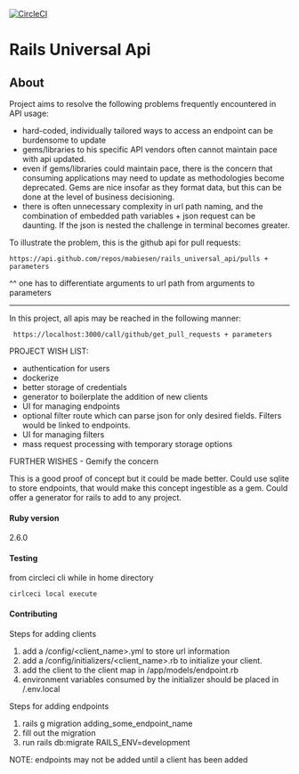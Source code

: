 [![CircleCI](https://circleci.com/gh/mabiesen/rails_universal_api.svg?style=svg&circle-token=9ec2448fe91308350282e35c836d082a52706af6)](<LINK>)
# Rails Universal Api

## About

Project aims to resolve the following problems frequently encountered in API usage:
* hard-coded, individually tailored ways to access an endpoint can be burdensome to update
* gems/libraries to his specific API vendors often cannot maintain pace with api updated.
* even if gems/libraries could maintain pace, there is the concern that consuming applications may need to update as methodologies become deprecated. Gems are nice insofar as they format data, but this can be done at the level of business decisioning.
* there is often unnecessary complexity in url path naming, and the combination of embedded path variables + json request can be daunting.  If the json is nested the challenge in terminal becomes greater. 

To illustrate the problem, this is the github api for pull requests:
```
https://api.github.com/repos/mabiesen/rails_universal_api/pulls + parameters
```
^^ one has to differentiate arguments to url path from arguments to parameters

----

In this project, all apis may be reached in the following manner:
```
 https://localhost:3000/call/github/get_pull_requests + parameters
```

PROJECT WISH LIST:
* authentication for users
* dockerize
* better storage of credentials
* generator to boilerplate the addition of new clients
* UI for managing endpoints
* optional filter route which can parse json for only desired fields.  Filters would be linked to endpoints.
* UI for managing filters
* mass request processing with temporary storage options

FURTHER WISHES - Gemify the concern

This is a good proof of concept but it could be made better. Could use sqlite to store endpoints, that would make this concept ingestible as a gem. Could offer a generator for rails to add to any project. 

#### Ruby version

2.6.0

#### Testing

from circleci cli while in home directory

```
cirlceci local execute
```

#### Contributing

Steps for adding clients
1. add a /config/\<client_name\>.yml to store url information
2. add a /config/initializers/\<client_name\>.rb to initialize your client.
3. add the client to the client map in /app/models/endpoint.rb
4. environment variables consumed by the initializer should be placed in /.env.local

Steps for adding endpoints
1. rails g migration adding_some_endpoint_name
2. fill out the migration
3. run rails db:migrate RAILS_ENV=development

NOTE: endpoints may not be added until a client has been added
